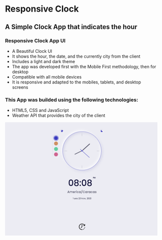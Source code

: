 # Responsive Clock
## A Simple Clock App that indicates the hour
### Responsive Clock App UI
- A Beautiful Clock UI
- It shows the hour, the date, and the currently city from the client
- Includes a light and dark theme
- The app was developed first with the Mobile First methodology, then for desktop
- Compatible with all mobile devices
- It is responsive and adapted to the mobiles, tablets, and desktop screens
### This App was builded using the following technologies:
- HTML5, CSS and JavaScript
- Weather API that provides the city of the client

<img src="/preview.png" width="800"/>

